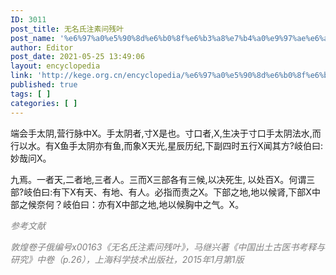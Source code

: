 ```yaml
---
ID: 3011
post_title: 无名氏注素问残叶
post_name: '%e6%97%a0%e5%90%8d%e6%b0%8f%e6%b3%a8%e7%b4%a0%e9%97%ae%e6%ae%8b%e5%8f%b6'
author: Editor
post_date: 2021-05-25 13:49:06
layout: encyclopedia
link: 'http://kege.org.cn/encyclopedia/%e6%97%a0%e5%90%8d%e6%b0%8f%e6%b3%a8%e7%b4%a0%e9%97%ae%e6%ae%8b%e5%8f%b6'
published: true
tags: [ ]
categories: [ ]
---
```

端会手太阴,营行脉中X。手太阴者,寸X是也。寸口者,X,生决于寸口手太阴法水,而行以水。有X鱼手太阴亦有鱼,而象X天光,星辰历纪,下副四时五行X闻其方?岐伯曰:妙哉问X。

九焉。一者天,二者地,三者人。三而X三部各有三候,以决死生, 以处百X。何谓三部?岐伯曰:有下X有天、有地、有人。必指而责之X。下部之地,地以候肾,下部X中部之候奈何？岐伯曰：亦有X中部之地,地以候胸中之气。X。

<span style="color: #808080;"><em>参考文献</em></span>

<span style="color: #808080;"><em>敦煌卷子俄编号x00163《无名氏注素问残叶》，马继兴著《中国出土古医书考释与研究》中卷（p.26），上海科学技术出版社，2015年1月第1版</em></span>